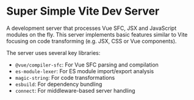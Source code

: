 # Super Simple Vite Dev Server

A development server that processes Vue SFC, JSX and JavaScript modules on the fly. This server implements basic features similar to Vite focusing on code transforming (e.g. JSX, CSS or Vue components).

The server uses several key libraries:
- `@vue/compiler-sfc`: For Vue SFC parsing and compilation
- `es-module-lexer`: For ES module import/export analysis
- `magic-string`: For code transformations
- `esbuild`: For dependency bundling
- `connect`: For middleware-based server handling

